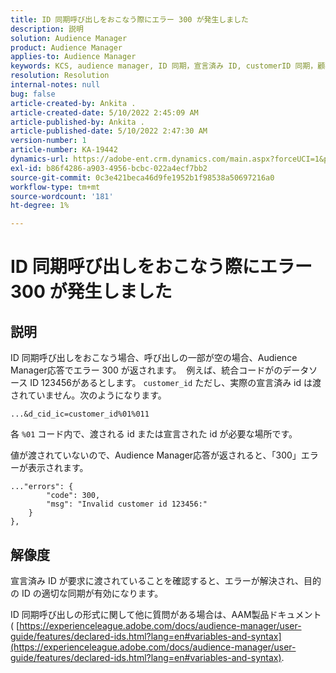 ```yaml
---
title: ID 同期呼び出しをおこなう際にエラー 300 が発生しました
description: 説明
solution: Audience Manager
product: Audience Manager
applies-to: Audience Manager
keywords: KCS, audience manager, ID 同期，宣言済み ID, customerID 同期，顧客 ID，オンライン同期
resolution: Resolution
internal-notes: null
bug: false
article-created-by: Ankita .
article-created-date: 5/10/2022 2:45:09 AM
article-published-by: Ankita .
article-published-date: 5/10/2022 2:47:30 AM
version-number: 1
article-number: KA-19442
dynamics-url: https://adobe-ent.crm.dynamics.com/main.aspx?forceUCI=1&pagetype=entityrecord&etn=knowledgearticle&id=35259630-0bd0-ec11-a7b5-0022480a8753
exl-id: b86f4286-a903-4956-bcbc-022a4ecf7bb2
source-git-commit: 0c3e421beca46d9fe1952b1f98538a50697216a0
workflow-type: tm+mt
source-wordcount: '181'
ht-degree: 1%

---
```


# ID 同期呼び出しをおこなう際にエラー 300 が発生しました

## 説明


ID 同期呼び出しをおこなう場合、呼び出しの一部が空の場合、Audience Manager応答でエラー 300 が返されます。  例えば、統合コードがのデータソース ID 123456があるとします。 `customer_id` ただし、実際の宣言済み id は渡されていません。次のようになります。

`...&d_cid_ic=customer_id%01%011`

各 `%01` コード内で、渡される id または宣言された id が必要な場所です。

値が渡されていないので、Audience Manager応答が返されると、「300」エラーが表示されます。

```
..."errors": {
        "code": 300,
        "msg": "Invalid customer id 123456:"
    }
},
```

## 解像度


宣言済み ID が要求に渡されていることを確認すると、エラーが解決され、目的の ID の適切な同期が有効になります。

ID 同期呼び出しの形式に関して他に質問がある場合は、AAM製品ドキュメント ( [https://experienceleague.adobe.com/docs/audience-manager/user-guide/features/declared-ids.html?lang=en#variables-and-syntax](https://experienceleague.adobe.com/docs/audience-manager/user-guide/features/declared-ids.html?lang=en#variables-and-syntax).
